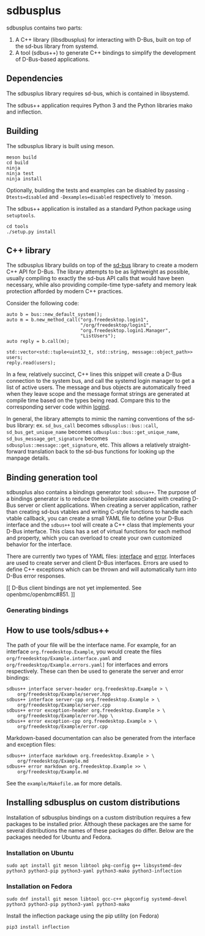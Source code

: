 # sdbusplus

sdbusplus contains two parts:

1. A C++ library (libsdbusplus) for interacting with D-Bus, built on top of
   the sd-bus library from systemd.
2. A tool (sdbus++) to generate C++ bindings to simplify the development of
   D-Bus-based applications.

## Dependencies

The sdbusplus library requires sd-bus, which is contained in libsystemd.

The sdbus++ application requires Python 3 and the Python libraries mako
and inflection.

## Building

The sdbusplus library is built using meson.

```
meson build
cd build
ninja
ninja test
ninja install
```

Optionally, building the tests and examples can be disabled by passing
`-Dtests=disabled` and `-Dexamples=disabled` respectively to `meson.

The sdbus++ application is installed as a standard Python package
using `setuptools`.

```
cd tools
./setup.py install
```

## C++ library

The sdbusplus library builds on top of the
[sd-bus](http://0pointer.net/blog/the-new-sd-bus-api-of-systemd.html)
library to create a modern C++ API for D-Bus.  The library attempts to be
as lightweight as possible, usually compiling to exactly the sd-bus API
calls that would have been necessary, while also providing compile-time
type-safety and memory leak protection afforded by modern C++ practices.

Consider the following code:
```
auto b = bus::new_default_system();
auto m = b.new_method_call("org.freedesktop.login1",
                           "/org/freedesktop/login1",
                           "org.freedesktop.login1.Manager",
                           "ListUsers");
auto reply = b.call(m);

std::vector<std::tuple<uint32_t, std::string, message::object_path>> users;
reply.read(users);
```

In a few, relatively succinct, C++ lines this snippet will create a D-Bus
connection to the system bus, and call the systemd login manager to get a
list of active users.  The message and bus objects are automatically freed
when they leave scope and the message format strings are generated at compile
time based on the types being read.  Compare this to the corresponding server
code within [logind](https://github.com/systemd/systemd/blob/d60c527009133a1ed3d69c14b8c837c790e78d10/src/login/logind-dbus.c#L496).

In general, the library attempts to mimic the naming conventions of the sd-bus
library: ex. `sd_bus_call` becomes `sdbusplus::bus::call`,
`sd_bus_get_unique_name` becomes `sdbusplus::bus::get_unique_name`,
`sd_bus_message_get_signature` becomes `sdbusplus::message::get_signature`,
etc.  This allows a relatively straight-forward translation back to the sd-bus
functions for looking up the manpage details.

## Binding generation tool

sdbusplus also contains a bindings generator tool: `sdbus++`.  The purpose of
a bindings generator is to reduce the boilerplate associated with creating
D-Bus server or client applications.  When creating a server application,
rather than creating sd-bus vtables and writing C-style functions to handle
each vtable callback, you can create a small YAML file to define your D-Bus
interface and the `sdbus++` tool will create a C++ class that implements your
D-Bus interface.  This class has a set of virtual functions for each method
and property, which you can overload to create your own customized behavior
for the interface.

There are currently two types of YAML files: [interface](docs/interface.md) and
[error](docs/error.md).  Interfaces are used to create server and client D-Bus
interfaces.  Errors are used to define C++ exceptions which can be thrown and
will automatically turn into D-Bus error responses.

[[ D-Bus client bindings are not yet implemented.  See openbmc/openbmc#851. ]]

### Generating bindings

## How to use tools/sdbus++

The path of your file will be the interface name. For example, for an interface
`org.freedesktop.Example`, you would create the files
`org/freedesktop/Example.interface.yaml` and
`org/freedesktop/Example.errors.yaml]` for interfaces and errors respectively.
These can then be used to generate the server and error bindings:
```
sdbus++ interface server-header org.freedesktop.Example > \
    org/freedesktop/Example/server.hpp
sdbus++ interface server-cpp org.freedesktop.Example > \
    org/freedesktop/Example/server.cpp
sdbus++ error exception-header org.freedesktop.Example > \
    org/freedesktop/Example/error.hpp \
sdbus++ error exception-cpp org.freedesktop.Example > \
    org/freedesktop/Example/error.cpp
```

Markdown-based documentation can also be generated from the interface and
exception files:
```
sdbus++ interface markdown org.freedesktop.Example > \
    org/freedesktop/Example.md
sdbus++ error markdown org.freedesktop.Example >> \
    org/freedesktop/Example.md
```

See the `example/Makefile.am` for more details.

## Installing sdbusplus on custom distributions

Installation of sdbusplus bindings on a custom distribution requires a few
packages to be installed prior. Although these packages are the same for several
distributions the names of these packages do differ. Below are the packages
needed for Ubuntu and Fedora.

### Installation on Ubuntu

```
sudo apt install git meson libtool pkg-config g++ libsystemd-dev python3 python3-pip python3-yaml python3-mako python3-inflection
```

### Installation on Fedora

```
sudo dnf install git meson libtool gcc-c++ pkgconfig systemd-devel python3 python3-pip python3-yaml python3-mako
```
Install the inflection package using the pip utility (on Fedora)
```
pip3 install inflection
```


